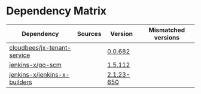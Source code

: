 # Dependency Matrix

Dependency | Sources | Version | Mismatched versions
---------- | ------- | ------- | -------------------
[cloudbees/jx-tenant-service](https://github.com/cloudbees/jx-tenant-service) |  | [0.0.682](https://github.com/cloudbees/jx-tenant-service/releases/tag/v0.0.682) | 
[jenkins-x/go-scm](https://github.com/jenkins-x/go-scm) |  | [1.5.112]() | 
[jenkins-x/jenkins-x-builders](https://github.com/jenkins-x/jenkins-x-builders) |  | [2.1.23-650]() | 
